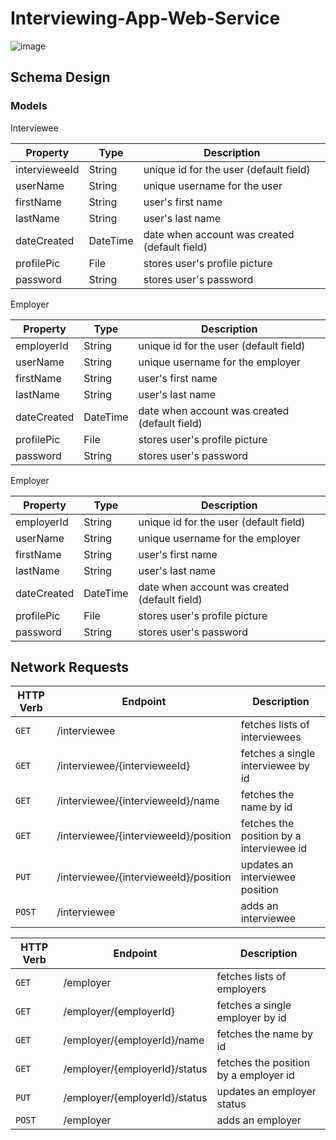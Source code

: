 # Interviewing-App-Web-Service

![image](https://user-images.githubusercontent.com/83794482/143147314-cce498e4-6b1f-41a3-8ba7-41413293fe19.png)

## Schema Design

### Models

Interviewee

| Property  | Type | Description |
| ------------- | ------------- | -------------|
| intervieweeId | String | unique id for the user (default field) |
| userName | String  | unique username for the user |
| firstName  | String  | user's first name |
| lastName  | String  | user's last name |
| dateCreated | DateTime  | date when account was created (default field) |
| profilePic | File  | stores user's profile picture |
| password  | String  | stores user's password |
    
Employer

| Property  | Type | Description |
| ------------- | ------------- | -------------|
| employerId | String | unique id for the user (default field) |
| userName | String  | unique username for the employer |
| firstName  | String  | user's first name |
| lastName  | String  | user's last name |
| dateCreated | DateTime  | date when account was created (default field) |
| profilePic | File  | stores user's profile picture |
| password  | String  | stores user's password |

Employer

| Property  | Type | Description |
| ------------- | ------------- | -------------|
| employerId | String | unique id for the user (default field) |
| userName | String  | unique username for the employer |
| firstName  | String  | user's first name |
| lastName  | String  | user's last name |
| dateCreated | DateTime  | date when account was created (default field) |
| profilePic | File  | stores user's profile picture |
| password  | String  | stores user's password |

## Network Requests

|HTTP Verb | Endpoint | Description |
|--------------|--------------|------------|
| `GET` | /interviewee | fetches lists of interviewees|
| `GET` | /interviewee/{intervieweeId} | fetches a single interviewee by id |
| `GET` | /interviewee/{intervieweeId}/name | fetches the name by id |
| `GET` | /interviewee/{intervieweeId}/position | fetches the position by a interviewee id |
| `PUT` | /interviewee/{intervieweeId}/position | updates an interviewee position |
| `POST` | /interviewee | adds an interviewee |
    
| HTTP Verb | Endpoint | Description
   ----------|-----------|------------
| `GET` | /employer | fetches lists of employers |
| `GET` | /employer/{employerId} | fetches a single employer by id |
| `GET` | /employer/{employerId}/name | fetches the name by id |
| `GET` | /employer/{employerId}/status | fetches the position by a employer id |
| `PUT` | /employer/{employerId}/status | updates an employer status |
| `POST` | /employer | adds an employer |
